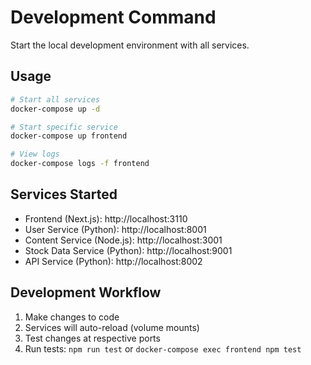 # Development Command

Start the local development environment with all services.

## Usage
```bash
# Start all services
docker-compose up -d

# Start specific service
docker-compose up frontend

# View logs
docker-compose logs -f frontend
```

## Services Started
- Frontend (Next.js): http://localhost:3110
- User Service (Python): http://localhost:8001
- Content Service (Node.js): http://localhost:3001
- Stock Data Service (Python): http://localhost:9001
- API Service (Python): http://localhost:8002

## Development Workflow
1. Make changes to code
2. Services will auto-reload (volume mounts)
3. Test changes at respective ports
4. Run tests: `npm run test` or `docker-compose exec frontend npm test`
